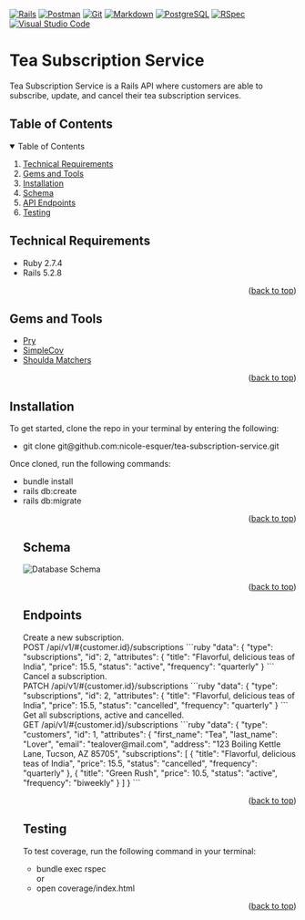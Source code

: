 [![Rails][rails]][rails-url] [![Postman][postman]][postman-url] [![Git][git]][git-url] [![Markdown][markdown]][markdown-url] [![PostgreSQL][postgreSQL]][postgresql-url] [![RSpec][rspec]][rspec-url] [![Visual Studio Code][visual studio code]][visual studio code-url]

<h1>Tea Subscription Service</h4>


Tea Subscription Service is a Rails API where customers are able to subscribe, update, and cancel their tea subscription services.

<a name="readme-top"></a>

<h2> Table of Contents</h2>
<details open="open">
<summary>Table of Contents</summary>
  <ol>
    <li><a href="#technical-requirements"> Technical Requirements</a></li>
    <li><a href="#gems-and-tools"> Gems and Tools</a></li>
    <li><a href="#installation"> Installation</a></li>
    <li><a href="#schema"> Schema</a></li>
    <li><a href="#endpoints"> API Endpoints</a></li>
    <li><a href="#testing"> Testing</a></li>
  </ol>
</details>

<h2 id="technical-requirements">Technical Requirements</h2>
<ul>
<li>Ruby 2.7.4</li>
<li>Rails 5.2.8</li>
</ul>
<p align="right">(<a href="#readme-top">back to top</a>)</p>

<h2 id="gems-and-tools">Gems and Tools</h2>
<ul>
  <li><a href="https://github.com/pry/pry">Pry</a></li>
  <li><a href="https://github.com/simplecov-ruby/simplecov">SimpleCov</a></li>
  <li><a href="https://github.com/thoughtbot/shoulda-matchers">Shoulda Matchers</a></li>
</ul>
<p align="right">(<a href="#readme-top">back to top</a>)</p>

<h2 id="installation">Installation</h2>
To get started, clone the repo in your terminal by entering the following:

<ul>
  <li>git clone git@github.com:nicole-esquer/tea-subscription-service.git</li>
</ul>  
   
Once cloned, run the following commands:
<ul>
  <li>bundle install</li>
  <li>rails db:create</li>
  <li>rails db:migrate</li> 
<p align="right">(<a href="#readme-top">back to top</a>)</p>

<h2 id="schema"> Schema</h2>
<img alt="Database Schema" src="https://user-images.githubusercontent.com/98506079/210481457-369b7370-5730-4393-a2af-6ae7ce365f08.png">
<p align="right">(<a href="#readme-top">back to top</a>)</p>

<h2 id="endpoints"> Endpoints</h2>
Create a new subscription.<br>
POST /api/v1/#{customer.id}/subscriptions
```ruby
    "data": {
        "type": "subscriptions",
        "id": 2,
        "attributes": {
            "title": "Flavorful, delicious teas of India",
            "price": 15.5,
            "status": "active",
            "frequency": "quarterly"
        }
```
Cancel a subscription.<br>
PATCH /api/v1/#{customer.id}/subscriptions
```ruby
    "data": {
        "type": "subscriptions",
        "id": 2,
        "attributes": {
            "title": "Flavorful, delicious teas of India",
            "price": 15.5,
            "status": "cancelled",
            "frequency": "quarterly"
        }
```
Get all subscriptions, active and cancelled.<br>
GET /api/v1/#{customer.id}/subscriptions
```ruby
    "data": {
        "type": "customers",
        "id": 1,
        "attributes": {
            "first_name": "Tea",
            "last_name": "Lover",
            "email": "tealover@mail.com",
            "address": "123 Boiling Kettle Lane, Tucson, AZ 85705",
            "subscriptions": [
                {
                    "title": "Flavorful, delicious teas of India",
                    "price": 15.5,
                    "status": "cancelled",
                    "frequency": "quarterly"
                },
                {
                    "title": "Green Rush",
                    "price": 10.5,
                    "status": "active",
                    "frequency": "biweekly"
                }
            ]
        }
```
<p align="right">(<a href="#readme-top">back to top</a>)</p>

<h2 id="testing"> Testing</h2>
To test coverage, run the following command in your terminal:
<ul>
  <li>bundle exec rspec</li>
or
  <li>open coverage/index.html</li>
</ul> 

[Rails]: https://camo.githubusercontent.com/1ab1a7ec3f2dd01c7960044047e96a86aed5111004c9b0b86e852eac461bedac/68747470733a2f2f696d672e736869656c64732e696f2f62616467652f527562795f6f6e5f5261696c732d4343303030303f7374796c653d666f722d7468652d6261646765266c6f676f3d727562792d6f6e2d7261696c73266c6f676f436f6c6f723d7768697465
[rails-url]: https://guides.rubyonrails.org/

[Postman]: https://camo.githubusercontent.com/3f0e26b0951bab845a1bb9a7198ecca0da272e462921b6edd85879f3673b6927/68747470733a2f2f696d672e736869656c64732e696f2f62616467652f506f73746d616e2d4646364333373f7374796c653d666f722d7468652d6261646765266c6f676f3d706f73746d616e266c6f676f436f6c6f723d7768697465
[postman-url]: https://www.postman.com/

[Git]: https://user-images.githubusercontent.com/64919819/113648232-81d60d00-9649-11eb-8ea4-0ff5e399afb6.png
[git-url]: https://git-scm.com/doc

[Markdown]: https://camo.githubusercontent.com/510a057988cb5216f5d297ee202f6a08fa179798926cea28e95910f6b8ca5535/68747470733a2f2f696d672e736869656c64732e696f2f62616467652f4d61726b646f776e2d3030303030303f7374796c653d666f722d7468652d6261646765266c6f676f3d6d61726b646f776e266c6f676f436f6c6f723d7768697465
[markdown-url]: https://www.markdownguide.org/

[PostgreSQL]: https://camo.githubusercontent.com/281c069a2703e948b536500b9fd808cb4fb2496b3b66741db4013a2c89e91986/68747470733a2f2f696d672e736869656c64732e696f2f62616467652f506f737467726553514c2d3331363139323f7374796c653d666f722d7468652d6261646765266c6f676f3d706f737467726573716c266c6f676f436f6c6f723d7768697465
[postgresql-url]: https://www.postgresql.org/docs/

[RSpec]: https://user-images.githubusercontent.com/64919819/113648167-6965f280-9649-11eb-8794-0f1082ae8d1c.png
[rspec-url]: https://rspec.info/documentation/

[visual studio code]: https://img.shields.io/badge/Visual%20Studio%20Code-0078d7.svg?style=for-the-badge&logo=visual-studio-code&logoColor=white
[visual studio code-url]: https://code.visualstudio.com/
<p align="right">(<a href="#readme-top">back to top</a>)</p>
